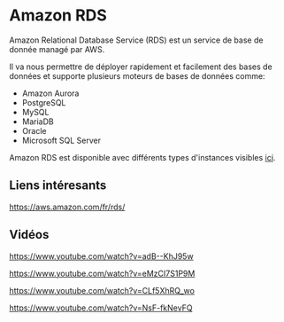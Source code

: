 # Amazon RDS

Amazon Relational Database Service (RDS) est un service de base de donnée managé par AWS.

Il va nous permettre de déployer rapidement et facilement des bases de données et supporte plusieurs moteurs de bases de données comme:
- Amazon Aurora
- PostgreSQL
- MySQL
- MariaDB
- Oracle
- Microsoft SQL Server

Amazon RDS est disponible avec différents types d'instances visibles [ici](https://aws.amazon.com/fr/rds/instance-types/).

## Liens intéresants

https://aws.amazon.com/fr/rds/

## Vidéos

https://www.youtube.com/watch?v=adB--KhJ95w

https://www.youtube.com/watch?v=eMzCI7S1P9M

https://www.youtube.com/watch?v=CLf5XhRQ_wo

https://www.youtube.com/watch?v=NsF-fkNevFQ